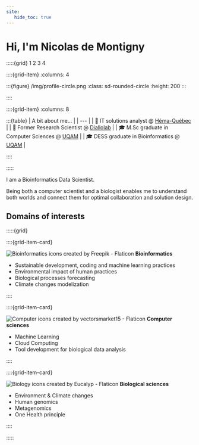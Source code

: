 ```yaml
---
site:
   hide_toc: true
---
```


# Hi, I'm Nicolas de Montigny

:::::{grid} 1 2 3 4

::::{grid-item}
:columns: 4

:::{figure} /img/profile-circle.png
:class: sd-rounded-circle
:height: 200
:::

::::

::::{grid-item}
:columns: 8

:::{table}
| A bit about me... |
| --- |
| 💼 IT solutions analyst @ [Héma-Québec](https://www.hemaquebec.ca/) |
| 🔬 Former Research Scientist @ [Diallolab](https://diallolab.com/) |
| 🎓 M.Sc graduate in Computer Sciences @ [UQAM](https://etudier.uqam.ca/programme?code=2283) |
| 🎓 DESS graduate in Bioinformatics @ [UQAM](https://etudier.uqam.ca/programme/dess-bio-informatique) |

::::

:::::

I am a Bioinformatics Data Scientist.

Being both a computer scientist and a biologist enables me to understand both worlds and connect them for optimal collaboration and solution design.

## Domains of interests

:::::{grid}

::::{grid-item-card}

![Bioinformatics icons created by Freepik - Flaticon](/img/bioinformatics.ico "Bioinformatics") **Bioinformatics**

* Sustainable development, coding and machine learning practices
* Environmental impact of human practices
* Biological processes forecasting
* Climate changes modelization

::::

::::{grid-item-card}

![Computer icons created by vectorsmarket15 - Flaticon](/img/compsci.ico "ComputerScience") **Computer sciences**

* Machine Learning
* Cloud Computing
* Tool development for biological data analysis

::::

::::{grid-item-card}

![Biology icons created by Eucalyp - Flaticon](/img/biology.ico "Biology") **Biological sciences**

* Environment & Climate changes
* Human genomics
* Metagenomics
* One Health principle

::::

:::::